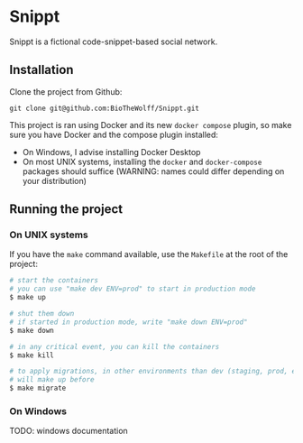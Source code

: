 
# Snippt

Snippt is a fictional code-snippet-based social network.

## Installation

Clone the project from Github:

```
git clone git@github.com:BioTheWolff/Snippt.git
```

This project is ran using Docker and its new `docker compose` plugin, so make sure you have Docker and the compose plugin installed:
- On Windows, I advise installing Docker Desktop
- On most UNIX systems, installing the `docker` and `docker-compose` packages should suffice (WARNING: names could differ depending on your distribution)

## Running the project

### On UNIX systems

If you have the `make` command available, use the `Makefile` at the root of the project:

```bash
# start the containers
# you can use "make dev ENV=prod" to start in production mode
$ make up

# shut them down
# if started in production mode, write "make down ENV=prod"
$ make down

# in any critical event, you can kill the containers
$ make kill

# to apply migrations, in other environments than dev (staging, prod, etc.)
# will make up before
$ make migrate
```

### On Windows

TODO: windows documentation
